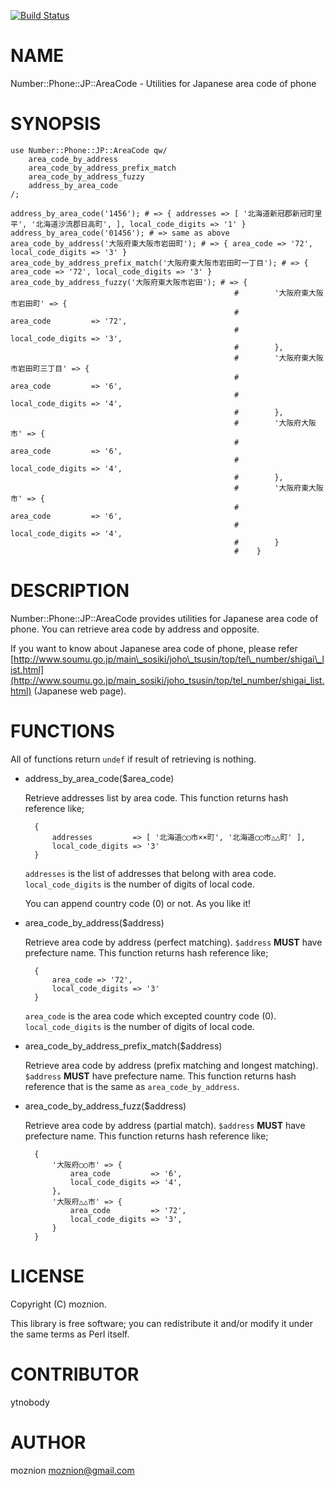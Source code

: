 [![Build Status](https://travis-ci.org/moznion/Number-Phone-JP-AreaCode.png?branch=master)](https://travis-ci.org/moznion/Number-Phone-JP-AreaCode)
# NAME

Number::Phone::JP::AreaCode - Utilities for Japanese area code of phone

# SYNOPSIS

    use Number::Phone::JP::AreaCode qw/
        area_code_by_address
        area_code_by_address_prefix_match
        area_code_by_address_fuzzy
        address_by_area_code
    /;

    address_by_area_code('1456'); # => { addresses => [ '北海道新冠郡新冠町里平', '北海道沙流郡日高町', ], local_code_digits => '1' }
    address_by_area_code('01456'); # => same as above
    area_code_by_address('大阪府東大阪市岩田町'); # => { area_code => '72', local_code_digits => '3' }
    area_code_by_address_prefix_match('大阪府東大阪市岩田町一丁目'); # => { area_code => '72', local_code_digits => '3' }
    area_code_by_address_fuzzy('大阪府東大阪市岩田'); # => {
                                                      #        '大阪府東大阪市岩田町' => {
                                                      #            area_code         => '72',
                                                      #            local_code_digits => '3',
                                                      #        },
                                                      #        '大阪府東大阪市岩田町三丁目' => {
                                                      #            area_code         => '6',
                                                      #            local_code_digits => '4',
                                                      #        },
                                                      #        '大阪府大阪市' => {
                                                      #            area_code         => '6',
                                                      #            local_code_digits => '4',
                                                      #        },
                                                      #        '大阪府東大阪市' => {
                                                      #            area_code         => '6',
                                                      #            local_code_digits => '4',
                                                      #        }
                                                      #    }

# DESCRIPTION

Number::Phone::JP::AreaCode provides utilities for Japanese area code of phone.
You can retrieve area code by address and opposite.

If you want to know about Japanese area code of phone, please refer [http://www.soumu.go.jp/main\_sosiki/joho\_tsusin/top/tel\_number/shigai\_list.html](http://www.soumu.go.jp/main_sosiki/joho_tsusin/top/tel_number/shigai_list.html) (Japanese web page).

# FUNCTIONS

All of functions return `undef` if result of retrieving is nothing.

- address\_by\_area\_code($area\_code)

    Retrieve addresses list by area code.
    This function returns hash reference like;

        {
            addresses         => [ '北海道◯◯市××町', '北海道◯◯市△△町' ],
            local_code_digits => '3'
        }

    `addresses` is the list of addresses that belong with area code.
    `local_code_digits` is the number of digits of local code.

    You can append country code (0) or not. As you like it!

- area\_code\_by\_address($address)

    Retrieve area code by address (perfect matching). `$address` __MUST__ have prefecture name.
    This function returns hash reference like;

        {
            area_code => '72',
            local_code_digits => '3'
        }

    `area_code` is the area code which excepted country code (0).
    `local_code_digits` is the number of digits of local code.

- area\_code\_by\_address\_prefix\_match($address)

    Retrieve area code by address (prefix matching and longest matching). `$address` __MUST__ have prefecture name.
    This function returns hash reference that is the same as `area_code_by_address`.

- area\_code\_by\_address\_fuzz($address)

    Retrieve area code by address (partial match). `$address` __MUST__ have prefecture name.
    This function returns hash reference like;

        {
            '大阪府◯◯市' => {
                area_code         => '6',
                local_code_digits => '4',
            },
            '大阪府△△市' => {
                area_code         => '72',
                local_code_digits => '3',
            }
        }

# LICENSE

Copyright (C) moznion.

This library is free software; you can redistribute it and/or modify
it under the same terms as Perl itself.

# CONTRIBUTOR

ytnobody

# AUTHOR

moznion <moznion@gmail.com>

